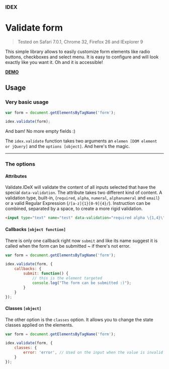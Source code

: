 ### IDEX
# Validate form

> Tested on Safari 7.0.1, Chrome 32, Firefox 26 and IExplorer 9

This simple library allows to easily customize form elements like radio buttons, checkboxes and select menu. It is easy to configure and will look exactly like you want it. Oh and it is accessible!

**[DEMO](http://demo.idesignexperiences.com/validate)**


## Usage

### Very basic usage

```js
var form = document.getElementsByTagName('form');

idex.validate(form);
```

And bam! No more empty fields :)

The ```idex.validate``` function takes two arguments an ```elemen [DOM element or jQuery]``` and the ```options [object]```. And here's the magic.

* * *

### The options

#### Attributes

Validate.IDeX will validate the content of all inputs selected that have the special ```data-validation```. The attribute takes two different kind of content. A validation type, built-in, (```required```, ```alpha```, ```numeral```, ```alphanumeral``` and ```email```) or a valid Regular Expression (```/[a-z]{1}[0-9]{4}/```). Instruction can be combined, separated by a space, to create a more rigid validation.

```html
<input type="text" name="test" data-validation="required alpha \{1,4}\" />
```

#### Callbacks ```[object function]```

There is only one callback right now ```submit``` and like its name suggest it is called when the form can be submitted ~ if there's not error.

```js
var form = document.getElementsByTagName('form');

idex.validate(form, {
    callbacks: {
        submit: function() {
            // this is the element targeted
            console.log("The form can be submitted :)");
        }
    }
});
```

#### Classes ```[object]```

The other option is the ```classes``` option. It allows you to change the state classes applied on the elements.

```js
var form = document.getElementsByTagName('form');

idex.validate(form, {
    classes: {
        error: 'error', // Used on the input when the value is invalid
    }
});
```
